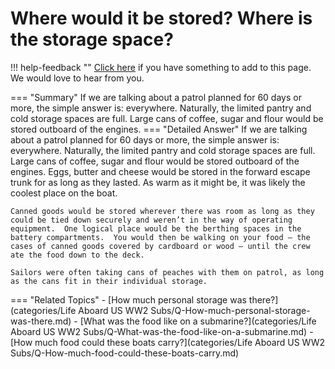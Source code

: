 # Where would it be stored?  Where is the storage space?

!!! help-feedback ""
    [Click here](https://replace.md) if you have something to add to this page. We would love to hear from you.

=== "Summary"
    If we are talking about a patrol planned for 60 days or more, the simple answer is: everywhere. Naturally, the limited pantry and cold storage spaces are full. Large cans of coffee, sugar and flour would be stored outboard of the engines.
=== "Detailed Answer"
    If we are talking about a patrol planned for 60 days or more, the simple answer is: everywhere.  Naturally, the limited pantry and cold storage spaces are full.  Large cans of coffee, sugar and flour would be stored outboard of the engines.  Eggs, butter and cheese would be stored in the forward escape trunk for as long as they lasted.  As warm as it might be, it was likely the coolest place on the boat.

    Canned goods would be stored wherever there was room as long as they could be tied down securely and weren’t in the way of operating equipment.  One logical place would be the berthing spaces in the battery compartments.  You would then be walking on your food – the cases of canned goods covered by cardboard or wood – until the crew ate the food down to the deck.

    Sailors were often taking cans of peaches with them on patrol, as long as the cans fit in their individual storage.
=== "Related Topics"
    - [How much personal storage was there?](categories/Life Aboard US WW2 Subs/Q-How-much-personal-storage-was-there.md)
    - [What was the food like on a submarine?](categories/Life Aboard US WW2 Subs/Q-What-was-the-food-like-on-a-submarine.md)
    - [How much food could these boats carry?](categories/Life Aboard US WW2 Subs/Q-How-much-food-could-these-boats-carry.md)
